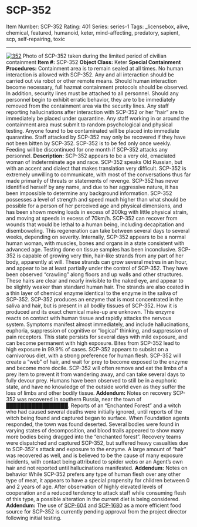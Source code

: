 # SCP-352
Item Number: SCP-352
Rating: 401
Series: series-1
Tags: _licensebox, alive, chemical, featured, humanoid, keter, mind-affecting, predatory, sapient, scp, self-repairing, toxic

---

[![352](https://scp-wiki.wdfiles.com/local--resized-images/scp-352/352/medium.jpg)](https://scp-wiki.wdfiles.com/local--files/scp-352/352)
Photo of SCP-352 taken during the limited period of civilian containment
**Item #:** SCP-352
**Object Class:** Keter
**Special Containment Procedures:** Containment area is to remain sealed at all times. No human interaction is allowed with SCP-352. Any and all interaction should be carried out via robot or other remote means. Should human interaction become necessary, full hazmat containment protocols should be observed. In addition, security lines must be attached to all personnel. Should any personnel begin to exhibit erratic behavior, they are to be immediately removed from the containment area via the security lines.
Any staff reporting hallucinations after interaction with SCP-352 or her “hair” are to immediately be placed under quarantine. Any staff working in or around the containment area must submit to random psychological and physical testing. Anyone found to be contaminated will be placed into immediate quarantine.
Staff attacked by SCP-352 may only be recovered if they have not been bitten by SCP-352. SCP-352 is to be fed only once weekly. Feeding will be discontinued for one month if SCP-352 attacks any personnel.
**Description:** SCP-352 appears to be a very old, emaciated woman of indeterminate age and race. SCP-352 speaks Old Russian, but with an accent and dialect that makes translation very difficult. SCP-352 is extremely unwilling to communicate, with most of the conversations thus far made primarily of threats or statements of revenge. SCP-352 has never identified herself by any name, and due to her aggressive nature, it has been impossible to determine any background information.
SCP-352 possesses a level of strength and speed much higher than what should be possible for a person of her perceived age and physical dimensions, and has been shown moving loads in excess of 200kg with little physical strain, and moving at speeds in excess of 70km/h. SCP-352 can recover from wounds that would be lethal to a human being, including decapitation and disemboweling. This regeneration can take between several days to several weeks, depending on severity. Internally, SCP-352 appears to be a normal human woman, with muscles, bones and organs in a state consistent with advanced age. Testing done on tissue samples has been inconclusive.
SCP-352 is capable of growing very thin, hair-like strands from any part of her body, apparently at will. These strands can grow several metres in an hour, and appear to be at least partially under the control of SCP-352. They have been observed “crawling” along floors and up walls and other structures. These hairs are clear and nearly invisible to the naked eye, and appear to be slightly weaker than standard human hair. The strands are also coated in a thin layer of chemical enzyme identical to the enzyme in the saliva of SCP-352.
SCP-352 produces an enzyme that is most concentrated in the saliva and hair, but is present in all bodily tissues of SCP-352. How it is produced and its exact chemical make-up are unknown. This enzyme reacts on contact with human tissue and rapidly attacks the nervous system. Symptoms manifest almost immediately, and include hallucinations, euphoria, suppression of cognitive or “logical” thinking, and suppression of pain receptors. This state persists for several days with mild exposure, and can become permanent with high exposure. Bites from SCP-352 lead to high exposure in 99.9% of cases.
SCP-352 appears to subsist on a carnivorous diet, with a strong preference for human flesh. SCP-352 will create a “web” of hair, and wait for prey to become exposed to the enzyme and become more docile. SCP-352 will often remove and eat the limbs of a prey item to prevent it from wandering away, and can take several days to fully devour prey. Humans have been observed to still be in a euphoric state, and have no knowledge of the outside world even as they suffer the loss of limbs and other bodily tissue.
**Addendum:** Notes on recovery
SCP-352 was recovered in southern Russia, near the town of █████████████████. Reports of an “Enchanted Forest” and a witch who had caused several deaths were initially ignored, until reports of the witch being found and captured began to surface. When Foundation agents responded, the town was found deserted. Several bodies were found in varying states of decomposition, and blood trails appeared to show many more bodies being dragged into the “enchanted forest”.
Recovery teams were dispatched and captured SCP-352, but suffered heavy casualties due to SCP-352's attack and exposure to the enzyme. A large amount of “hair” was recovered as well, and is believed to be the cause of many exposure incidents, with contact being attributed to spider webs or an Agent’s own hair and not reported until hallucinations manifested.
**Addendum:** Notes on behavior
While SCP-352 prefers any type of human flesh over any other type of meat, it appears to have a special propensity for children between 0 and 2 years of age. After observation of highly elevated levels of cooperation and a reduced tendency to attack staff while consuming flesh of this type, a possible alteration in the current diet is being considered.
**Addendum:** The use of [SCP-604](/scp-604) and [SCP-1680](/scp-1680) as a more efficient food source for SCP-352 is currently pending approval from the project director following initial testing.